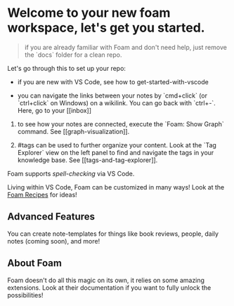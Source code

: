 Welcome to your new foam workspace, let\'s get you started.
===========================================================

> if you are already familiar with Foam and don\'t need help, just
> remove the \`docs\` folder for a clean repo.

Let\'s go through this to set up your repo:

-   if you are new with VS Code, see how to get-started-with-vscode

-   you can navigate the links between your notes by \`cmd+click\` (or
    \`ctrl+click\` on Windows) on a wikilink. You can go back with
    \`ctrl+-\`. Here, go to your \[\[inbox\]\]

1.  to see how your notes are connected, execute the \`Foam: Show
    Graph\` command. See \[\[graph-visualization\]\].

2.  \#tags can be used to further organize your content. Look at the
    \`Tag Explorer\` view on the left panel to find and navigate the
    tags in your knowledge base. See \[\[tags-and-tag-explorer\]\].

Foam supports *spell-checking* via VS Code.

Living within VS Code, Foam can be customized in many ways! Look at the
[Foam Recipes](https://foambubble.github.io/foam/user/recipes/recipes)
for ideas!

Advanced Features
-----------------

You can create note-templates for things like book reviews, people,
daily notes (coming soon), and more!

About Foam
----------

Foam doesn\'t do all this magic on its own, it relies on some amazing
extensions. Look at their documentation if you want to fully unlock the
possibilities!

